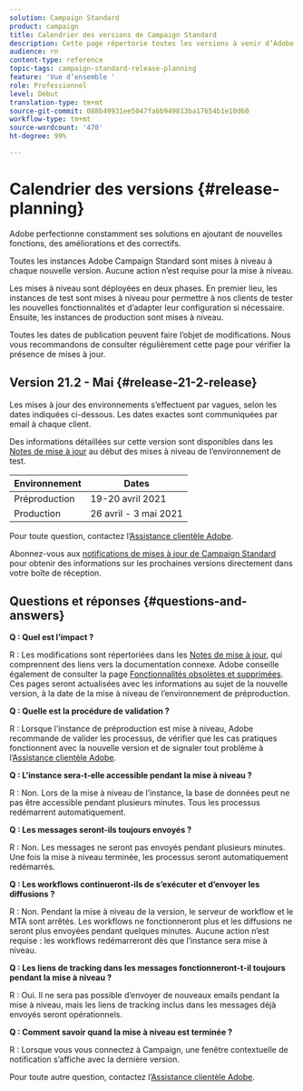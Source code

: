 ```yaml
---
solution: Campaign Standard
product: campaign
title: Calendrier des versions de Campaign Standard
description: Cette page répertorie toutes les versions à venir d’Adobe Campaign Standard.
audience: rn
content-type: reference
topic-tags: campaign-standard-release-planning
feature: 'Vue d’ensemble '
role: Professionnel
level: Début
translation-type: tm+mt
source-git-commit: 088b49931ee5047fa6b949813ba17654b1e10d60
workflow-type: tm+mt
source-wordcount: '470'
ht-degree: 99%

---
```



# Calendrier des versions {#release-planning}

Adobe perfectionne constamment ses solutions en ajoutant de nouvelles fonctions, des améliorations et des correctifs.

Toutes les instances Adobe Campaign Standard sont mises à niveau à chaque nouvelle version. Aucune action n’est requise pour la mise à niveau.

Les mises à niveau sont déployées en deux phases. En premier lieu, les instances de test sont mises à niveau pour permettre à nos clients de tester les nouvelles fonctionnalités et d’adapter leur configuration si nécessaire. Ensuite, les instances de production sont mises à niveau.

Toutes les dates de publication peuvent faire l’objet de modifications. Nous vous recommandons de consulter régulièrement cette page pour vérifier la présence de mises à jour.

## Version 21.2 - Mai {#release-21-2-release}

Les mises à jour des environnements s’effectuent par vagues, selon les dates indiquées ci-dessous. Les dates exactes sont communiquées par email à chaque client.

Des informations détaillées sur cette version sont disponibles dans les [Notes de mise à jour](../../rn/using/release-notes.md) au début des mises à niveau de l’environnement de test.

<table>
 <thead>
  <tr>
   <th> Environnement<br /> </th>
   <th> Dates <br /> </th>
  </tr>
 </thead>
 <tbody>
  <tr>
   <td>Préproduction<br /> </td>
   <td>19-20 avril 2021<br /> </td>
  </tr>
  <tr>
   <td> Production<br /> </td>
   <td>26 avril - 3 mai 2021<br /> </td>
  </tr>
 </tbody>
</table>

Pour toute question, contactez l’[Assistance clientèle Adobe](https://helpx.adobe.com/fr/enterprise/using/support-for-experience-cloud.html).

Abonnez-vous aux [notifications de mises à jour de Campaign Standard](http://amc-mkt-prod1-t.adobe-campaign.com/lp/LP25?service=%40rZ5cqp2DgNzrgz0alKPInakNbPSTeJYozZYnS7Wbs802u4GlISkHZX4omtK00nAU6xzZ6luEWQzr7kQ9pkCwJYumWkU) pour obtenir des informations sur les prochaines versions directement dans votre boîte de réception.

## Questions et réponses {#questions-and-answers}

**Q : Quel est l’impact ?**

R : Les modifications sont répertoriées dans les [Notes de mise à jour](../../rn/using/release-notes.md), qui comprennent des liens vers la documentation connexe. Adobe conseille également de consulter la page [Fonctionnalités obsolètes et supprimées](../../rn/using/deprecated-features.md). Ces pages seront actualisées avec les informations au sujet de la nouvelle version, à la date de la mise à niveau de l’environnement de préproduction.

**Q : Quelle est la procédure de validation ?**

R : Lorsque l’instance de préproduction est mise à niveau, Adobe recommande de valider les processus, de vérifier que les cas pratiques fonctionnent avec la nouvelle version et de signaler tout problème à l’[Assistance clientèle Adobe](https://helpx.adobe.com/enterprise/using/support-for-experience-cloud.html).

**Q : L’instance sera-t-elle accessible pendant la mise à niveau ?**

R : Non. Lors de la mise à niveau de l’instance, la base de données peut ne pas être accessible pendant plusieurs minutes. Tous les processus redémarrent automatiquement.

**Q : Les messages seront-ils toujours envoyés ?**

R : Non. Les messages ne seront pas envoyés pendant plusieurs minutes. Une fois la mise à niveau terminée, les processus seront automatiquement redémarrés.

**Q : Les workflows continueront-ils de s’exécuter et d’envoyer les diffusions ?**

R : Non. Pendant la mise à niveau de la version, le serveur de workflow et le MTA sont arrêtés. Les workflows ne fonctionneront plus et les diffusions ne seront plus envoyées pendant quelques minutes. Aucune action n’est requise : les workflows redémarreront dès que l’instance sera mise à niveau.

**Q : Les liens de tracking dans les messages fonctionneront-t-il toujours pendant la mise à niveau ?**

R : Oui. Il ne sera pas possible d’envoyer de nouveaux emails pendant la mise à niveau, mais les liens de tracking inclus dans les messages déjà envoyés seront opérationnels.

**Q : Comment savoir quand la mise à niveau est terminée ?**

R : Lorsque vous vous connectez à Campaign, une fenêtre contextuelle de notification s’affiche avec la dernière version.

Pour toute autre question, contactez l’[Assistance clientèle Adobe](https://helpx.adobe.com/enterprise/using/support-for-experience-cloud.html).
